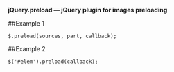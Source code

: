 **jQuery.preload &mdash; jQuery plugin for images preloading**

##Example 1

	$.preload(sources, part, callback);
	
##Example 2
	
	$('#elem').preload(callback);